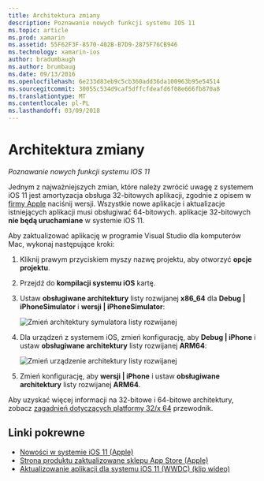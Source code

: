 ```yaml
---
title: Architektura zmiany
description: Poznawanie nowych funkcji systemu IOS 11
ms.topic: article
ms.prod: xamarin
ms.assetid: 55F62F3F-8570-402B-B7D9-2875F76CB946
ms.technology: xamarin-ios
author: bradumbaugh
ms.author: brumbaug
ms.date: 09/13/2016
ms.openlocfilehash: 6e233d83eb9c5cb360add36da100963b95e54514
ms.sourcegitcommit: 30055c534d9caf5dffcfdeafd6f08e666fb870a8
ms.translationtype: MT
ms.contentlocale: pl-PL
ms.lasthandoff: 03/09/2018
---
```

# <a name="architecture-changes"></a>Architektura zmiany

_Poznawanie nowych funkcji systemu IOS 11_

Jednym z najważniejszych zmian, które należy zwrócić uwagę z systemem iOS 11 jest amortyzacja obsługa 32-bitowych aplikacji, zgodnie z opisem w [firmy Apple](https://developer.apple.com/news/?id=06282017b) naciśnij wersji. Wszystkie nowe aplikacje i aktualizacje istniejących aplikacji musi obsługiwać 64-bitowych. aplikacje 32-bitowych **nie będą uruchamiane** w systemie iOS 11.

Aby zaktualizować aplikację w programie Visual Studio dla komputerów Mac, wykonaj następujące kroki:

1. Kliknij prawym przyciskiem myszy nazwę projektu, aby otworzyć **opcje projektu**.
2. Przejdź do **kompilacji systemu iOS** kartę.
3. Ustaw **obsługiwane architektury** listy rozwijanej **x86_64** dla **Debug | iPhoneSimulator** i **wersji | iPhoneSimulator**:

    ![Zmień architektury symulatora listy rozwijanej](architecture-changes-images/image1.png)

4. Dla urządzeń z systemem iOS, zmień konfigurację, aby **Debug | iPhone** i ustaw **obsługiwane architektury** listy rozwijanej **ARM64**:

    ![Zmień urządzenie architektury listy rozwijanej](architecture-changes-images/image2.png)

5. Zmień konfigurację, aby **wersji | iPhone** i ustaw **obsługiwane architektury** listy rozwijanej **ARM64**.

Aby uzyskać więcej informacji na 32-bitowe i 64-bitowe architektury, zobacz [zagadnień dotyczących platformy 32/x 64](~/cross-platform/macios/32-and-64/index.md#ios) przewodnik.

## <a name="related-links"></a>Linki pokrewne

- [Nowości w systemie iOS 11 (Apple)](https://developer.apple.com/ios/)
- [Strona produktu zaktualizowane sklepu App Store (Apple)](https://developer.apple.com/app-store/product-page/)
- [Aktualizowanie aplikacji dla systemu iOS 11 (WWDC) (klip wideo)](https://developer.apple.com/videos/play/wwdc2017/204/)
